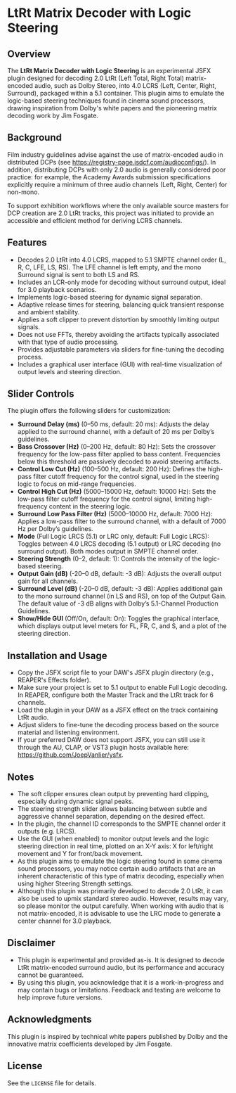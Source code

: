 # LtRt Matrix Decoder with Logic Steering

## Overview

The **LtRt Matrix Decoder with Logic Steering** is an experimental JSFX plugin designed for decoding 2.0 LtRt (Left Total, Right Total) matrix-encoded audio, such as Dolby Stereo, into 4.0 LCRS (Left, Center,  Right, Surround), packaged within a 5.1 container. This plugin aims to emulate the logic-based steering techniques found in cinema sound processors, drawing inspiration from Dolby's white papers and the pioneering matrix decoding work by Jim Fosgate.

## Background

Film industry guidelines advise against the use of matrix-encoded audio in distributed DCPs (see https://registry-page.isdcf.com/audioconfigs/). In addition, distributing DCPs with only 2.0 audio is generally considered poor practice: for example, the Academy Awards submission specifications explicitly require a minimum of three audio channels (Left, Right, Center) for non-mono.

To support exhibition workflows where the only available source masters for DCP creation are 2.0 LtRt tracks, this project was initiated to provide an accessible and efficient method for deriving LCRS channels.

## Features

- Decodes 2.0 LtRt into 4.0 LCRS, mapped to 5.1 SMPTE channel order (L, R, C, LFE, LS, RS). The LFE channel is left empty, and the mono Surround signal is sent to both LS and RS.
- Includes an LCR-only mode for decoding without surround output, ideal for 3.0 playback scenarios.
- Implements logic-based steering for dynamic signal separation.
- Adaptive release times for steering, balancing quick transient response and ambient stability.
- Applies a soft clipper to prevent distortion by smoothly limiting output signals.
- Does not use FFTs, thereby avoiding the artifacts typically associated with that type of audio processing.
- Provides adjustable parameters via sliders for fine-tuning the decoding process.
- Includes a graphical user interface (GUI) with real-time visualization of output levels and steering direction.

## Slider Controls

The plugin offers the following sliders for customization:

- **Surround Delay (ms)** (0–50 ms, default: 20 ms): Adjusts the delay applied to the surround channel, with a default of 20 ms per Dolby’s guidelines.
- **Bass Crossover (Hz)** (0–200 Hz, default: 80 Hz): Sets the crossover frequency for the low-pass filter applied to bass content. Frequencies below this threshold are passively decoded to avoid steering artifacts.
- **Control Low Cut (Hz)** (100–500 Hz, default: 200 Hz): Defines the high-pass filter cutoff frequency for the control signal, used in the steering logic to focus on mid-range frequencies.
- **Control High Cut (Hz)** (5000–15000 Hz, default: 10000 Hz): Sets the low-pass filter cutoff frequency for the control signal, limiting high-frequency content in the steering logic.
- **Surround Low Pass Filter (Hz)** (5000–10000 Hz, default: 7000 Hz): Applies a low-pass filter to the surround channel, with a default of 7000 Hz per Dolby’s guidelines.
- **Mode** (Full Logic LRCS (5.1) or LRC only, default: Full Logic LRCS): Toggles between 4.0 LRCS decoding (5.1 output) or LRC decoding (no surround output). Both modes output in SMPTE channel order.
- **Steering Strength** (0–2, default: 1): Controls the intensity of the logic-based steering.
- **Output Gain (dB)** (-20–0 dB, default: -3 dB): Adjusts the overall output gain for all channels.
- **Surround Level (dB)** (-20–0 dB, default: -3 dB): Applies additional gain to the mono surround channel (in LS and RS), on top of the Output Gain. The default value of -3 dB aligns with Dolby’s 5.1-Channel Production Guidelines.
- **Show/Hide GUI** (Off/On, default: On): Toggles the graphical interface, which displays output level meters for FL, FR, C, and S, and a plot of the steering direction.

## Installation and Usage

- Copy the JSFX script file to your DAW's JSFX plugin directory (e.g., REAPER's Effects folder).
- Make sure your project is set to 5.1 output to enable Full Logic decoding. In REAPER, configure both the Master Track and the LtRt track for 6 channels.
- Load the plugin in your DAW as a JSFX effect on the track containing LtRt audio.
- Adjust sliders to fine-tune the decoding process based on the source material and listening environment.
- If your preferred DAW does not support JSFX, you can still use it through the AU, CLAP, or VST3 plugin hosts available here: https://github.com/JoepVanlier/ysfx.

## Notes

- The soft clipper ensures clean output by preventing hard clipping, especially during dynamic signal peaks.
- The steering strength slider allows balancing between subtle and aggressive channel separation, depending on the desired effect.
- In the plugin, the channel ID corresponds to the SMPTE channel order it outputs (e.g. LRCS).
- Use the GUI (when enabled) to monitor output levels and the logic steering direction in real time, plotted on an X-Y axis: X for left/right movement and Y for front/back movement.
- As this plugin aims to emulate the logic steering found in some cinema sound processors, you may notice certain audio artifacts that are an inherent characteristic of this type of matrix decoding, especially when using higher Steering Strength settings.
- Although this plugin was primarily developed to decode 2.0 LtRt, it can also be used to upmix standard stereo audio. However, results may vary, so please monitor the output carefully. When working with audio that is not matrix-encoded, it is advisable to use the LRC mode to generate a center channel for 3.0 playback.

## Disclaimer

- This plugin is experimental and provided as-is. It is designed to decode LtRt matrix-encoded surround audio, but its performance and accuracy cannot be guaranteed.
- By using this plugin, you acknowledge that it is a work-in-progress and may contain bugs or limitations. Feedback and testing are welcome to help improve future versions.
  
## Acknowledgments

This plugin is inspired by technical white papers published by Dolby and the innovative matrix coefficients developed by Jim Fosgate.

## License

See the `LICENSE` file for details.
